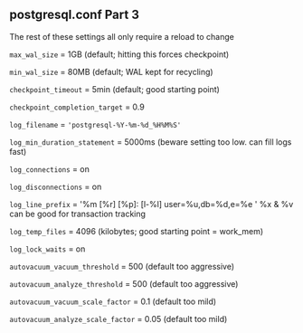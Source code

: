 postgresql.conf Part 3
----------------------


The rest of these settings all only require a reload to change

`max_wal_size` = 1GB (default; hitting this forces checkpoint)

`min_wal_size` = 80MB (default; WAL kept for recycling)

`checkpoint_timeout` = 5min (default; good starting point)

`checkpoint_completion_target` = 0.9

`log_filename` = `'postgresql-%Y-%m-%d_%H%M%S'`

`log_min_duration_statement` = 5000ms (beware setting too low. can fill logs fast)

`log_connections` = on

`log_disconnections` = on

`log_line_prefix` = '%m [%r] [%p]: [l-%l] user=%u,db=%d,e=%e '
    %x & %v can be good for transaction tracking

`log_temp_files` = 4096 (kilobytes; good starting point = work_mem)

`log_lock_waits` = on

`autovacuum_vacuum_threshold` = 500 (default too aggressive)

`autovacuum_analyze_threshold` = 500 (default too aggressive)

`autovacuum_vacuum_scale_factor` = 0.1 (default too mild)

`autovacuum_analyze_scale_factor` = 0.05 (default too mild)


